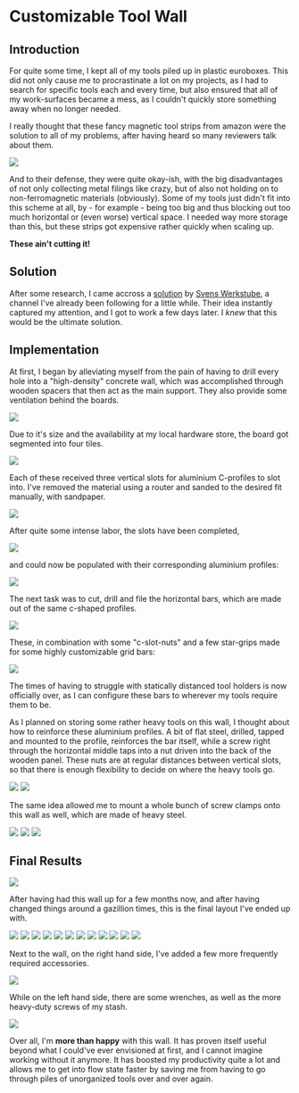 # Customizable Tool Wall

## Introduction

For quite some time, I kept all of my tools piled up in plastic euroboxes. This did not only cause me to procrastinate a lot on my projects, as I had to search for specific tools each and every time, but also ensured that all of my work-surfaces became a mess, as I couldn't quickly store something away when no longer needed.

I really thought that these fancy magnetic tool strips from amazon were the solution to all of my problems, after having heard so many reviewers talk about them.

<img src="/img/customizable_tool_wall__1.jpg" class="half-width-image"/>

And to their defense, they were quite okay-ish, with the big disadvantages of not only collecting metal filings like crazy, but of also not holding on to non-ferromagnetic materials (obviously). Some of my tools just didn't fit into this scheme at all, by - for example - being too big and thus blocking out too much horizontal or (even worse) vertical space. I needed way more storage than this, but these strips got expensive rather quickly when scaling up.

**These ain't cutting it!**

## Solution

After some research, I came accross a [solution](https://www.youtube.com/watch?v=4dredPWrXOI) by [Svens Werkstube](https://www.svens-werkstube.de), a channel I've already been following for a little while. Their idea instantly captured my attention, and I got to work a few days later. I *knew* that this would be the ultimate solution.

## Implementation

At first, I began by alleviating myself from the pain of having to drill every hole into a "high-density" concrete wall, which was accomplished through wooden spacers that then act as the main support. They also provide some ventilation behind the boards.

<img src="/img/customizable_tool_wall__2.jpg" class="half-width-image"/>

Due to it's size and the availability at my local hardware store, the board got segmented into four tiles.

<img src="/img/customizable_tool_wall__3.jpg" class="half-width-image"/>

Each of these received three vertical slots for aluminium C-profiles to slot into. I've removed the material using a router and sanded to the desired fit manually, with sandpaper.

<img src="/img/customizable_tool_wall__4.jpg" class="half-width-image"/>

After quite some intense labor, the slots have been completed,

<img src="/img/customizable_tool_wall__5.jpg" class="half-width-image"/>

and could now be populated with their corresponding aluminium profiles:

<img src="/img/customizable_tool_wall__6.jpg" class="half-width-image"/>

The next task was to cut, drill and file the horizontal bars, which are made out of the same c-shaped profiles.

<img src="/img/customizable_tool_wall__7.jpg" class="half-width-image"/>

These, in combination with some "c-slot-nuts" and a few star-grips made for some highly customizable grid bars:

<img src="/img/customizable_tool_wall__8.jpg" class="half-width-image"/>

The times of having to struggle with statically distanced tool holders is now officially over, as I can configure these bars to wherever my tools require them to be.

As I planned on storing some rather heavy tools on this wall, I thought about how to reinforce these aluminium profiles. A bit of flat steel, drilled, tapped and mounted to the profile, reinforces the bar itself, while a screw right through the horizontal middle taps into a nut driven into the back of the wooden panel. These nuts are at regular distances between vertical slots, so that there is enough flexibility to decide on where the heavy tools go.

<img src="/img/customizable_tool_wall__9.jpg" class="half-width-image"/>

<img src="/img/customizable_tool_wall__10.jpg" class="half-width-image"/>

The same idea allowed me to mount a whole bunch of screw clamps onto this wall as well, which are made of heavy steel.

<img src="/img/customizable_tool_wall__11.jpg" class="half-width-image"/>

<img src="/img/customizable_tool_wall__12.jpg" class="half-width-image"/>

<img src="/img/customizable_tool_wall__13.jpg" class="half-width-image"/>

## Final Results

<img src="/img/customizable_tool_wall__28.jpg" class="full-width-image"/>

After having had this wall up for a few months now, and after having changed things around a gazillion times, this is the final layout I've ended up with.

<img src="/img/customizable_tool_wall__15.jpg" class="half-width-image"/>

<img src="/img/customizable_tool_wall__16.jpg" class="half-width-image"/>

<img src="/img/customizable_tool_wall__17.jpg" class="half-width-image"/>

<img src="/img/customizable_tool_wall__18.jpg" class="half-width-image"/>

<img src="/img/customizable_tool_wall__19.jpg" class="half-width-image"/>

<img src="/img/customizable_tool_wall__20.jpg" class="half-width-image"/>

<img src="/img/customizable_tool_wall__21.jpg" class="half-width-image"/>

<img src="/img/customizable_tool_wall__22.jpg" class="half-width-image"/>

<img src="/img/customizable_tool_wall__23.jpg" class="half-width-image"/>

<img src="/img/customizable_tool_wall__24.jpg" class="half-width-image"/>

<img src="/img/customizable_tool_wall__25.jpg" class="half-width-image"/>

<img src="/img/customizable_tool_wall__26.jpg" class="half-width-image"/>

Next to the wall, on the right hand side, I've added a few more frequently required accessories.

<img src="/img/customizable_tool_wall__27.jpg" class="half-width-image"/>

While on the left hand side, there are some wrenches, as well as the more heavy-duty screws of my stash.

<img src="/img/customizable_tool_wall__14.jpg" class="half-width-image"/>

Over all, I'm **more than happy** with this wall. It has proven itself useful beyond what I could've ever envisioned at first, and I cannot imagine working without it anymore. It has boosted my productivity quite a lot and allows me to get into flow state faster by saving me from having to go through piles of unorganized tools over and over again.